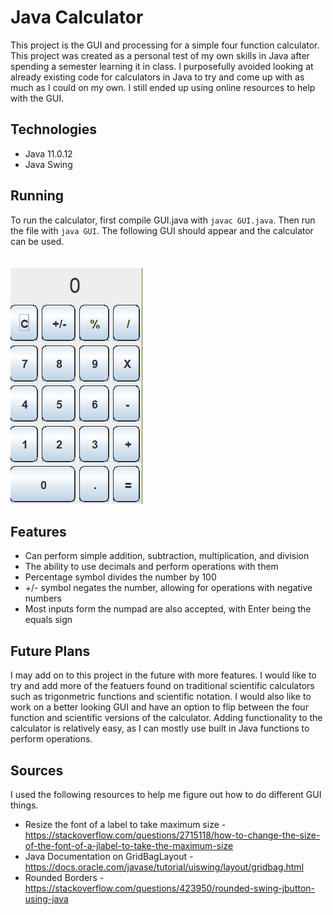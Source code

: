 # Java Calculator

This project is the GUI and processing for a simple four function calculator. This project was created as a personal test of my own skills in Java after spending a semester learning it in class. I purposefully avoided looking at already existing code for calculators in Java to try and come up with as much as I could on my own. I still ended up using online resources to help with the GUI.

## Technologies

-   Java 11.0.12
-   Java Swing

## Running

To run the calculator, first compile GUI.java with
`javac GUI.java`.
Then run the file with
`java GUI`.
The following GUI should appear and the calculator can be used.\
\
\
![GUI Example](./calculator.png)

## Features

-   Can perform simple addition, subtraction, multiplication, and division
-   The ability to use decimals and perform operations with them
-   Percentage symbol divides the number by 100
-   +/- symbol negates the number, allowing for operations with negative numbers
-   Most inputs form the numpad are also accepted, with Enter being the equals sign

## Future Plans

I may add on to this project in the future with more features. I would like to try and add more of the featuers found on traditional scientific calculators such as trigonmetric functions and scientific notation. I would also like to work on a better looking GUI and have an option to flip between the four function and scientific versions of the calculator. Adding functionality to the calculator is relatively easy, as I can mostly use built in Java functions to perform operations.

## Sources

I used the following resources to help me figure out how to do different GUI things.

-   Resize the font of a label to take maximum size - <https://stackoverflow.com/questions/2715118/how-to-change-the-size-of-the-font-of-a-jlabel-to-take-the-maximum-size>
-   Java Documentation on GridBagLayout - <https://docs.oracle.com/javase/tutorial/uiswing/layout/gridbag.html>
-   Rounded Borders - <https://stackoverflow.com/questions/423950/rounded-swing-jbutton-using-java>
